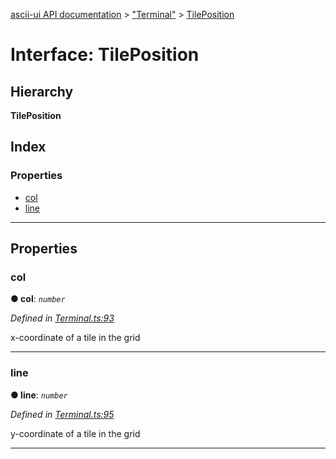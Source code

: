 [ascii-ui API documentation](../README.md) > ["Terminal"](../modules/_terminal_.md) > [TilePosition](../interfaces/_terminal_.tileposition.md)

# Interface: TilePosition

## Hierarchy

**TilePosition**

## Index

### Properties

* [col](_terminal_.tileposition.md#col)
* [line](_terminal_.tileposition.md#line)

---

## Properties

<a id="col"></a>

###  col

**● col**: *`number`*

*Defined in [Terminal.ts:93](https://github.com/danikaze/ascii-ui/blob/da18f7c/src/Terminal.ts#L93)*

x-coordinate of a tile in the grid

___
<a id="line"></a>

###  line

**● line**: *`number`*

*Defined in [Terminal.ts:95](https://github.com/danikaze/ascii-ui/blob/da18f7c/src/Terminal.ts#L95)*

y-coordinate of a tile in the grid

___

